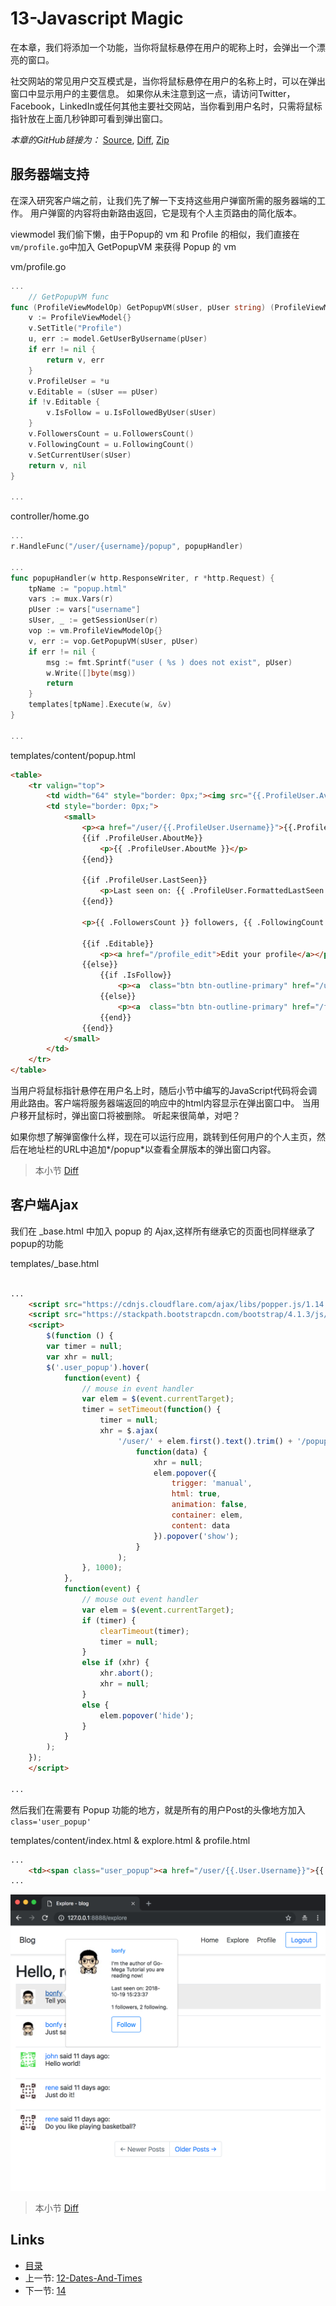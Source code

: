 # 13-Javascript Magic

在本章，我们将添加一个功能，当你将鼠标悬停在用户的昵称上时，会弹出一个漂亮的窗口。

社交网站的常见用户交互模式是，当你将鼠标悬停在用户的名称上时，可以在弹出窗口中显示用户的主要信息。 如果你从未注意到这一点，请访问Twitter，Facebook，LinkedIn或任何其他主要社交网站，当你看到用户名时，只需将鼠标指针放在上面几秒钟即可看到弹出窗口。

_本章的GitHub链接为：_ [Source](https://github.com/bonfy/go-mega-code/tree/13-Javascript-Magic), [Diff](https://github.com/bonfy/go-mega-code/compare/12-Dates-And-Times...13-Javascript-Magic), [Zip](https://github.com/bonfy/go-mega-code/archive/v1.3.zip)

## 服务器端支持

在深入研究客户端之前，让我们先了解一下支持这些用户弹窗所需的服务器端的工作。 用户弹窗的内容将由新路由返回，它是现有个人主页路由的简化版本。

viewmodel 我们偷下懒，由于Popup的 vm 和 Profile 的相似，我们直接在 `vm/profile.go`中加入 GetPopupVM 来获得 Popup 的 vm

vm/profile.go
```go
...
    // GetPopupVM func
func (ProfileViewModelOp) GetPopupVM(sUser, pUser string) (ProfileViewModel, error) {
	v := ProfileViewModel{}
	v.SetTitle("Profile")
	u, err := model.GetUserByUsername(pUser)
	if err != nil {
		return v, err
	}
	v.ProfileUser = *u
	v.Editable = (sUser == pUser)
	if !v.Editable {
		v.IsFollow = u.IsFollowedByUser(sUser)
	}
	v.FollowersCount = u.FollowersCount()
	v.FollowingCount = u.FollowingCount()
	v.SetCurrentUser(sUser)
	return v, nil
}

...
```

controller/home.go
```go
...
r.HandleFunc("/user/{username}/popup", popupHandler)

...
func popupHandler(w http.ResponseWriter, r *http.Request) {
	tpName := "popup.html"
	vars := mux.Vars(r)
	pUser := vars["username"]
	sUser, _ := getSessionUser(r)
	vop := vm.ProfileViewModelOp{}
	v, err := vop.GetPopupVM(sUser, pUser)
	if err != nil {
		msg := fmt.Sprintf("user ( %s ) does not exist", pUser)
		w.Write([]byte(msg))
		return
	}
	templates[tpName].Execute(w, &v)
}

...
```

templates/content/popup.html
```html
<table>
    <tr valign="top">
        <td width="64" style="border: 0px;"><img src="{{.ProfileUser.Avatar}}&s=64"></td>
        <td style="border: 0px;">
            <small>
                <p><a href="/user/{{.ProfileUser.Username}}">{{.ProfileUser.Username}}</a></p>
                {{if .ProfileUser.AboutMe}}
                    <p>{{ .ProfileUser.AboutMe }}</p>
                {{end}}
                
                {{if .ProfileUser.LastSeen}}
                    <p>Last seen on: {{ .ProfileUser.FormattedLastSeen }}</p>
                {{end}}

                <p>{{ .FollowersCount }} followers, {{ .FollowingCount }} following.</p>

                {{if .Editable}}
                    <p><a href="/profile_edit">Edit your profile</a></p>
                {{else}}
                    {{if .IsFollow}}
                        <p><a  class="btn btn-outline-primary" href="/unfollow/{{.ProfileUser.Username}}">Unfollow</a></p>
                    {{else}}
                        <p><a  class="btn btn-outline-primary" href="/follow/{{.ProfileUser.Username}}">Follow</a></p>
                    {{end}}
                {{end}}
            </small>
        </td>
    </tr>
</table>
```

当用户将鼠标指针悬停在用户名上时，随后小节中编写的JavaScript代码将会调用此路由。客户端将服务器端返回的响应中的html内容显示在弹出窗口中。 当用户移开鼠标时，弹出窗口将被删除。 听起来很简单，对吧？

如果你想了解弹窗像什么样，现在可以运行应用，跳转到任何用户的个人主页，然后在地址栏的URL中追加*/popup*以查看全屏版本的弹出窗口内容。

> 本小节 [Diff](https://github.com/bonfy/go-mega-code/commit/f48f4a33425c1a10622ab721adee43053cf96ccc)

## 客户端Ajax

我们在 \_base.html 中加入 popup 的 Ajax,这样所有继承它的页面也同样继承了 popup的功能

templates/\_base.html
```html

...
    <script src="https://cdnjs.cloudflare.com/ajax/libs/popper.js/1.14.3/umd/popper.min.js" integrity="sha384-ZMP7rVo3mIykV+2+9J3UJ46jBk0WLaUAdn689aCwoqbBJiSnjAK/l8WvCWPIPm49" crossorigin="anonymous"></script>
    <script src="https://stackpath.bootstrapcdn.com/bootstrap/4.1.3/js/bootstrap.min.js" integrity="sha384-ChfqqxuZUCnJSK3+MXmPNIyE6ZbWh2IMqE241rYiqJxyMiZ6OW/JmZQ5stwEULTy" crossorigin="anonymous"></script>
    <script>
        $(function () {
        var timer = null;
        var xhr = null;
        $('.user_popup').hover(
            function(event) {
                // mouse in event handler
                var elem = $(event.currentTarget);
                timer = setTimeout(function() {
                    timer = null;
                    xhr = $.ajax(
                        '/user/' + elem.first().text().trim() + '/popup').done(
                            function(data) {
                                xhr = null;
                                elem.popover({
                                    trigger: 'manual',
                                    html: true,
                                    animation: false,
                                    container: elem,
                                    content: data
                                }).popover('show');
                            }
                        );
                }, 1000);
            },
            function(event) {
                // mouse out event handler
                var elem = $(event.currentTarget);
                if (timer) {
                    clearTimeout(timer);
                    timer = null;
                }
                else if (xhr) {
                    xhr.abort();
                    xhr = null;
                }
                else {
                    elem.popover('hide');
                }
            }
        );
    });
    </script>

...
```

然后我们在需要有 Popup 功能的地方，就是所有的用户Post的头像地方加入 `class='user_popup'`

templates/content/index.html & explore.html & profile.html
```html
...
    <td><span class="user_popup"><a href="/user/{{.User.Username}}">{{ .User.Username }}</a></span> said {{.FormattedTimeAgo}}:<br>{{ .Body }}</td>
...
```

![13-01](images/13-01.png)

> 本小节 [Diff](https://github.com/bonfy/go-mega-code/commit/8259a0b1347ea5aeab1b6b7351b88d147ce3c01b)

## Links

  * [目录](README.md)
  * 上一节: [12-Dates-And-Times](12-dates-and-times.md)
  * 下一节: [14]()